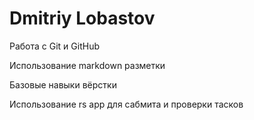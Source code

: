 # Dmitriy Lobastov

Работа с Git и GitHub

Использование markdown разметки

Базовые навыки вёрстки

Использование rs app для сабмита и проверки тасков 
